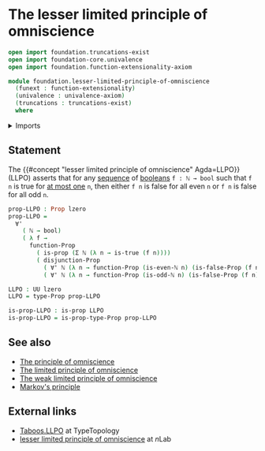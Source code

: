 # The lesser limited principle of omniscience

```agda
open import foundation.truncations-exist
open import foundation-core.univalence
open import foundation.function-extensionality-axiom

module foundation.lesser-limited-principle-of-omniscience
  (funext : function-extensionality)
  (univalence : univalence-axiom)
  (truncations : truncations-exist)
  where
```

<details><summary>Imports</summary>

```agda
open import elementary-number-theory.natural-numbers
open import elementary-number-theory.parity-natural-numbers funext univalence truncations

open import foundation.dependent-pair-types
open import foundation.dependent-products-propositions funext
open import foundation.disjunction funext univalence truncations
open import foundation.universal-quantification funext univalence truncations
open import foundation.universe-levels

open import foundation-core.booleans
open import foundation-core.fibers-of-maps
open import foundation-core.propositions
open import foundation-core.sets
```

</details>

## Statement

The {{#concept "lesser limited principle of omniscience" Agda=LLPO}} (LLPO)
asserts that for any [sequence](foundation.sequences.md) of
[booleans](foundation-core.booleans.md) `f : ℕ → bool` such that `f n` is true
for [at most one](foundation-core.propositions.md) `n`, then either `f n` is
false for all even `n` or `f n` is false for all odd `n`.

```agda
prop-LLPO : Prop lzero
prop-LLPO =
  ∀'
    ( ℕ → bool)
    ( λ f →
      function-Prop
        ( is-prop (Σ ℕ (λ n → is-true (f n))))
        ( disjunction-Prop
          ( ∀' ℕ (λ n → function-Prop (is-even-ℕ n) (is-false-Prop (f n))))
          ( ∀' ℕ (λ n → function-Prop (is-odd-ℕ n) (is-false-Prop (f n))))))

LLPO : UU lzero
LLPO = type-Prop prop-LLPO

is-prop-LLPO : is-prop LLPO
is-prop-LLPO = is-prop-type-Prop prop-LLPO
```

## See also

- [The principle of omniscience](foundation.principle-of-omniscience.md)
- [The limited principle of omniscience](foundation.limited-principle-of-omniscience.md)
- [The weak limited principle of omniscience](foundation.weak-limited-principle-of-omniscience.md)
- [Markov's principle](logic.markovs-principle.md)

## External links

- [Taboos.LLPO](https://martinescardo.github.io/TypeTopology/Taboos.LLPO.html)
  at TypeTopology
- [lesser limited principle of omniscience](https://ncatlab.org/nlab/show/lesser+limited+principle+of+omniscience)
  at $n$Lab
